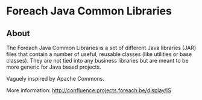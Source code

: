 Foreach Java Common Libraries
=============================

About
-----

The Foreach Java Common Libraries is a set of different Java libraries (JAR) files that contain
a number of useful, reusable classes (like utilities or base classes).  They are not tied into any
business libraries but are meant to be more generic for Java based projects.

Vaguely inspired by Apache Commons.

More information: http://confluence.projects.foreach.be/display/IS
